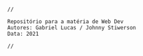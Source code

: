 
    //                                      
    
    Repositório para a matéria de Web Dev
    Autores: Gabriel Lucas / Johnny Stiwerson
    Data: 2021

    //
